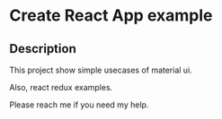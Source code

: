 # Create React App example

## Description

This project show simple usecases of material ui.

Also, react redux examples.

Please reach me if you need my help.